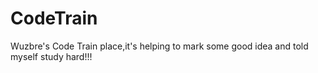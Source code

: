 # CodeTrain
Wuzbre's Code Train place,it's helping to mark some good idea and told myself study hard!!!
